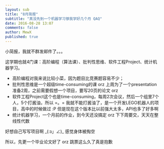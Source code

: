 ```yaml
---
layout: sub
title: "8月简报"
subtitle: "真没先到一个机器学习够我学好几个月 QAQ"
date: 2016-08-28 13:07
comments: false
author: MewX
published: true
---
```


小简报，我就不群发邮件了。。。

这学期也就4门课：高阶编程（算法课）、批判性思维、软件工程Project、统计机器学习。

- 高阶编程对我来说比较小菜，因为题目比竞赛题容易不少；
- 批判性思维是一个超级time-consuming的课 orz 上周为了一个presentation准备2周，之前需要假想一个项目，要写20页的论文 orz
- 软件工程Project这个也是time-consuming，每周2次会议，然后一个组里7个人，5个打酱油，所以 =。= 我就不能打酱油了，是一个开发LEGO机器人的项目，高中的时候做过 :P 但是现在这个版本比以前强大太多，API也多了好多啊
- 统计机器学习，一个月前的作业，到今天还没搞定 orz 下下周要交，天天在整线性代数

好想自己写写项目啊 \_(:з」∠)\_ 感觉身体被掏空

所以，先更一个毕业论文好了 orz 跳票这么久了真是抱歉
